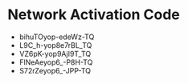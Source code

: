 # Network Activation Code
* bihuTOyop-edeWz-TQ
* L9C_h-yop8e7rBL_TQ
* VZ6pK-yop9AjI9T_TQ
* FlNeAeyop6_-P8H-TQ
* S72rZeyop6_-JPP-TQ